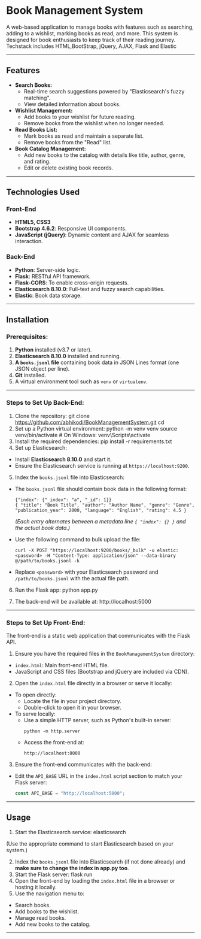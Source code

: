 # Book Management System

A web-based application to manage books with features such as searching, adding to a wishlist, marking books as read, and more. This system is designed for book enthusiasts to keep track of their reading journey.
Techstack includes HTML,BootStrap, jQuery, AJAX, Flask and Elastic

---

## Features
- **Search Books:**
  - Real-time search suggestions powered by "Elasticsearch's fuzzy matching".
  - View detailed information about books.
- **Wishlist Management:**
  - Add books to your wishlist for future reading.
  - Remove books from the wishlist when no longer needed.
- **Read Books List:**
  - Mark books as read and maintain a separate list.
  - Remove books from the "Read" list.
- **Book Catalog Management:**
  - Add new books to the catalog with details like title, author, genre, and rating.
  - Edit or delete existing book records.

---

## Technologies Used

### Front-End
- **HTML5, CSS3**
- **Bootstrap 4.6.2**: Responsive UI components.
- **JavaScript (jQuery)**: Dynamic content and AJAX for seamless interaction.

### Back-End
- **Python**: Server-side logic.
- **Flask**: RESTful API framework.
- **Flask-CORS**: To enable cross-origin requests.
- **Elasticsearch 8.10.0**: Full-text and fuzzy search capabilities.
- **Elastic**: Book data storage.

---

## Installation

### Prerequisites:
1. **Python** installed (v3.7 or later).
2. **Elasticsearch 8.10.0** installed and running.
3. **A `books.jsonl` file** containing book data in JSON Lines format (one JSON object per line).
4. **Git** installed.
5. A virtual environment tool such as `venv` or `virtualenv`.


---

### Steps to Set Up Back-End:
1. Clone the repository:
   git clone https://github.com/abhikodi/BookManagementSystem.git cd
2. Set up a Python virtual environment:
   python -m venv venv source venv/bin/activate # On Windows: venv\Scripts\activate
3. Install the required dependencies:
   pip install -r requirements.txt
4. Set up Elasticsearch:
- Install **Elasticsearch 8.10.0** and start it.
- Ensure the Elasticsearch service is running at `https://localhost:9200`.

5. Index the `books.jsonl` file into Elasticsearch:
- The `books.jsonl` file should contain book data in the following format:
  ```
  {"index": {"_index": "a", "_id": 1}}
  { "title": "Book Title", "author": "Author Name", "genre": "Genre", "publication_year": 2000, "language": "English", "rating": 4.5 }
  ```
  *(Each entry alternates between a metadata line `{ "index": {} }` and the actual book data.)*

- Use the following command to bulk upload the file:
  ```
  curl -X POST "https://localhost:9200/books/_bulk" -u elastic:<password> -H "Content-Type: application/json" --data-binary @/path/to/books.jsonl -k
  ```
- Replace `<password>` with your Elasticsearch password and `/path/to/books.jsonl` with the actual file path.
  
6. Run the Flask app:
   python app.py
   
7. The back-end will be available at:
   http://localhost:5000


---

### Steps to Set Up Front-End:
The front-end is a static web application that communicates with the Flask API.

1. Ensure you have the required files in the `BookManagementSystem` directory:
- `index.html`: Main front-end HTML file.
- JavaScript and CSS files (Bootstrap and jQuery are included via CDN).

2. Open the `index.html` file directly in a browser or serve it locally:
- To open directly:
  - Locate the file in your project directory.
  - Double-click to open it in your browser.
- To serve locally:
  - Use a simple HTTP server, such as Python's built-in server:
    ```
    python -m http.server
    ```
  - Access the front-end at:
    ```
    http://localhost:8000
    ```

3. Ensure the front-end communicates with the back-end:
- Edit the `API_BASE` URL in the `index.html` script section to match your Flask server:
  ```javascript
  const API_BASE = "http://localhost:5000";
  ```

---


## Usage
1. Start the Elasticsearch service:
elasticsearch

(Use the appropriate command to start Elasticsearch based on your system.)

2. Index the `books.jsonl` file into Elasticsearch (if not done already) and **make sure to change the index in app.py too**.
3. Start the Flask server:
   flask run
4. Open the front-end by loading the `index.html` file in a browser or hosting it locally.
5. Use the navigation menu to:
- Search books.
- Add books to the wishlist.
- Manage read books.
- Add new books to the catalog.

---

   
